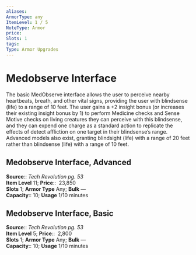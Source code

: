 ```yaml
---
aliases: 
ArmorType: any
ItemLevel: 1 / 5 
NoteType: Armor
price:  
Slots: 1
tags: 
Type: Armor Upgrades
---
```


# Medobserve Interface

The basic MedObserve interface allows the user to perceive nearby heartbeats, breath, and other vital signs, providing the user with blindsense (life) to a range of 10 feet. The user gains a +2 insight bonus (or increases their existing insight bonus by 1) to perform Medicine checks and Sense Motive checks on living creatures they can perceive with this blindsense, and they can expend one charge as a standard action to replicate the effects of detect affliction on one target in their blindsense’s range.  
Advanced models also exist, granting blindsight (life) with a range of 20 feet rather than blindsense (life) with a range of 10 feet.  

## Medobserve Interface, Advanced

**Source**:: _Tech Revolution pg. 53_  
**Item Level** 11;
**Price**::  23,850  
**Slots** 1; **Armor Type** Any; **Bulk** —  
**Capacity**:: 10; **Usage** 1/10 minutes  

## Medobserve Interface, Basic

**Source**:: _Tech Revolution pg. 53_  
**Item Level** 5;
**Price**::  2,800  
**Slots** 1; **Armor Type** Any; **Bulk** —  
**Capacity**:: 10; **Usage** 1/10 minutes
